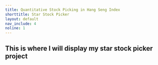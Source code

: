 ```yaml
---
title: Quantitative Stock Picking in Hang Seng Index
shorttitle: Star Stock Picker
layout: default
nav_include: 4
noline: 1
---
```


## This is where I will display my star stock picker project
